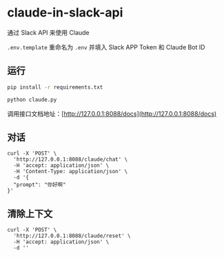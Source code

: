 # claude-in-slack-api

通过 Slack API 来使用 Claude

`.env.template` 重命名为 `.env` 并填入 Slack APP Token 和 Claude Bot ID

## 运行

```bash
pip install -r requirements.txt

python claude.py
```

调用接口文档地址：[http://127.0.0.1:8088/docs](http://127.0.0.1:8088/docs)

## 对话

```curl
curl -X 'POST' \
  'http://127.0.0.1:8088/claude/chat' \
  -H 'accept: application/json' \
  -H 'Content-Type: application/json' \
  -d '{
  "prompt": "你好啊"
}'
```

## 清除上下文

```curl
curl -X 'POST' \
  'http://127.0.0.1:8088/claude/reset' \
  -H 'accept: application/json' \
  -d ''
```
